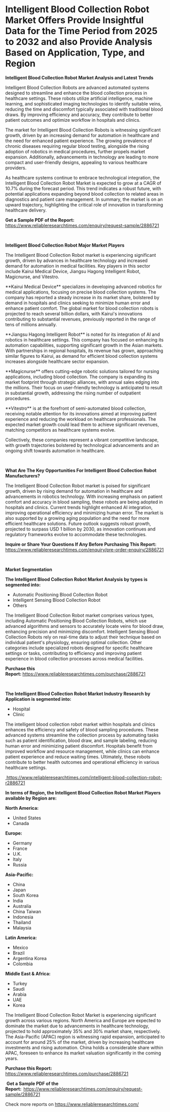 <p><h1>Intelligent Blood Collection Robot Market Offers Provide Insightful Data for the Time Period from 2025 to 2032 and also Provide Analysis Based on Application, Type, and Region</h1></p><p><strong>Intelligent Blood Collection Robot Market Analysis and Latest Trends</strong></p>
<p><p>Intelligent Blood Collection Robots are advanced automated systems designed to streamline and enhance the blood collection process in healthcare settings. These robots utilize artificial intelligence, machine learning, and sophisticated imaging technologies to identify suitable veins, reducing the time and discomfort typically associated with traditional blood draws. By improving efficiency and accuracy, they contribute to better patient outcomes and optimize workflow in hospitals and clinics.</p><p>The market for Intelligent Blood Collection Robots is witnessing significant growth, driven by an increasing demand for automation in healthcare and the need for enhanced patient experience. The growing prevalence of chronic diseases requiring regular blood testing, alongside the rising adoption of robotics in medical procedures, further propels market expansion. Additionally, advancements in technology are leading to more compact and user-friendly designs, appealing to various healthcare providers.</p><p>As healthcare systems continue to embrace technological integration, the Intelligent Blood Collection Robot Market is expected to grow at a CAGR of 10.7% during the forecast period. This trend indicates a robust future, with potential applications expanding beyond blood collection to related areas in diagnostics and patient care management. In summary, the market is on an upward trajectory, highlighting the critical role of innovation in transforming healthcare delivery.</p></p>
<p><strong>Get a Sample PDF of the Report:&nbsp;</strong> <a href="https://www.reliableresearchtimes.com/enquiry/request-sample/2886721?utm_campaign=3287&utm_medium=2&utm_source=Github&utm_content=ia&utm_term=13032025&utm_id=intelligent-blood-collection-robot">https://www.reliableresearchtimes.com/enquiry/request-sample/2886721</a></p>
<p>&nbsp;</p>
<p><strong>Intelligent Blood Collection Robot Major Market Players</strong></p>
<p><p>The Intelligent Blood Collection Robot market is experiencing significant growth, driven by advances in healthcare technology and increased demand for automation in medical facilities. Key players in this sector include Kairui Medical Device, Jiangsu Hagong Intelligent Robot, Magicnurse, and Vitestro.</p><p>**Kairui Medical Device** specializes in developing advanced robotics for medical applications, focusing on precise blood collection systems. The company has reported a steady increase in its market share, bolstered by demand in hospitals and clinics seeking to minimize human error and enhance patient comfort. The global market for blood collection robots is projected to reach several billion dollars, with Kairui's innovations contributing to substantial revenues, previously reported in the range of tens of millions annually.</p><p>**Jiangsu Hagong Intelligent Robot** is noted for its integration of AI and robotics in healthcare settings. This company has focused on enhancing its automation capabilities, supporting significant growth in the Asian markets. With partnerships in regional hospitals, its revenue has grown, approaching similar figures to Kairui, as demand for efficient blood collection systems increases alongside healthcare sector expansion.</p><p>**Magicnurse** offers cutting-edge robotic solutions tailored for nursing applications, including blood collection. The company is expanding its market footprint through strategic alliances, with annual sales edging into the millions. Their focus on user-friendly technology is anticipated to result in substantial growth, addressing the rising number of outpatient procedures.</p><p>**Vitestro** is at the forefront of semi-automated blood collection, receiving notable attention for its innovations aimed at improving patient experience and reducing the workload on healthcare professionals. The expected market growth could lead them to achieve significant revenues, matching competitors as healthcare systems evolve.</p><p>Collectively, these companies represent a vibrant competitive landscape, with growth trajectories bolstered by technological advancements and an ongoing shift towards automation in healthcare.</p></p>
<p>&nbsp;</p>
<p><strong>What Are The Key Opportunities For Intelligent Blood Collection Robot Manufacturers?</strong></p>
<p><p>The Intelligent Blood Collection Robot market is poised for significant growth, driven by rising demand for automation in healthcare and advancements in robotics technology. With increasing emphasis on patient comfort and accuracy in blood sampling, these robots are being adopted in hospitals and clinics. Current trends highlight enhanced AI integration, improving operational efficiency and minimizing human error. The market is also supported by a growing aging population and the need for more efficient healthcare solutions. Future outlook suggests robust growth, projected to surpass USD 1 billion by 2030, as innovation continues and regulatory frameworks evolve to accommodate these technologies.</p></p>
<p><strong>Inquire or Share Your Questions If Any Before Purchasing This Report:</strong> <a href="https://www.reliableresearchtimes.com/enquiry/pre-order-enquiry/2886721?utm_campaign=3287&utm_medium=2&utm_source=Github&utm_content=ia&utm_term=13032025&utm_id=intelligent-blood-collection-robot">https://www.reliableresearchtimes.com/enquiry/pre-order-enquiry/2886721</a></p>
<p>&nbsp;</p>
<p><strong>Market Segmentation</strong></p>
<p><strong>The Intelligent Blood Collection Robot Market Analysis by types is segmented into:</strong></p>
<p><ul><li>Automatic Positioning Blood Collection Robot</li><li>Intelligent Sensing Blood Collection Robot</li><li>Others</li></ul></p>
<p><p>The Intelligent Blood Collection Robot market comprises various types, including Automatic Positioning Blood Collection Robots, which use advanced algorithms and sensors to accurately locate veins for blood draw, enhancing precision and minimizing discomfort. Intelligent Sensing Blood Collection Robots rely on real-time data to adjust their technique based on individual patient's physiology, ensuring optimal collection. Other categories include specialized robots designed for specific healthcare settings or tasks, contributing to efficiency and improving patient experience in blood collection processes across medical facilities.</p></p>
<p><strong>Purchase this Report:&nbsp;</strong><a href="https://www.reliableresearchtimes.com/purchase/2886721?utm_campaign=3287&utm_medium=2&utm_source=Github&utm_content=ia&utm_term=13032025&utm_id=intelligent-blood-collection-robot">https://www.reliableresearchtimes.com/purchase/2886721</a></p>
<p>&nbsp;</p>
<p><strong>The Intelligent Blood Collection Robot Market Industry Research by Application is segmented into:</strong></p>
<p><ul><li>Hospital</li><li>Clinic</li></ul></p>
<p><p>The intelligent blood collection robot market within hospitals and clinics enhances the efficiency and safety of blood sampling procedures. These advanced systems streamline the collection process by automating tasks such as patient identification, blood draw, and sample labeling, reducing human error and minimizing patient discomfort. Hospitals benefit from improved workflow and resource management, while clinics can enhance patient experience and reduce waiting times. Ultimately, these robots contribute to better health outcomes and operational efficiency in various healthcare settings.</p></p>
<p><a href="https://www.reliableresearchtimes.com/intelligent-blood-collection-robot-r2886721?utm_campaign=3287&utm_medium=2&utm_source=Github&utm_content=ia&utm_term=13032025&utm_id=intelligent-blood-collection-robot">&nbsp;https://www.reliableresearchtimes.com/intelligent-blood-collection-robot-r2886721</a></p>
<p><strong>In terms of Region, the Intelligent Blood Collection Robot Market Players available by Region are:</strong></p>
<p>
    <p> <strong> North America: </strong>
        <ul>
            <li>United States</li>
            <li>Canada</li>
        </ul>
        </p> 
    <p> <strong> Europe: </strong>
        <ul>
            <li>Germany</li>
            <li>France</li>
            <li>U.K.</li>
            <li>Italy</li>
            <li>Russia</li>
        </ul>
        </p> 
    <p> <strong> Asia-Pacific: </strong>
        <ul>
            <li>China</li>
            <li>Japan</li>
            <li>South Korea</li>
            <li>India</li>
            <li>Australia</li>
            <li>China Taiwan</li>
            <li>Indonesia</li>
            <li>Thailand</li>
            <li>Malaysia</li>
        </ul>
        </p> 
    <p> <strong> Latin America: </strong>
        <ul>
            <li>Mexico</li>
            <li>Brazil</li>
            <li>Argentina Korea</li>
            <li>Colombia</li>
        </ul>
        </p> 
    <p> <strong> Middle East & Africa: </strong>
        <ul>
            <li>Turkey</li>
            <li>Saudi</li>
            <li>Arabia</li>
            <li>UAE</li>
            <li>Korea</li>
        </ul>
    </p>
    </p>
<p><p>The Intelligent Blood Collection Robot Market is experiencing significant growth across various regions. North America and Europe are expected to dominate the market due to advancements in healthcare technology, projected to hold approximately 35% and 30% market share, respectively. The Asia-Pacific (APAC) region is witnessing rapid expansion, anticipated to account for around 25% of the market, driven by increasing healthcare investments and rising automation. China holds a considerable share within APAC, foreseen to enhance its market valuation significantly in the coming years.</p></p>
<p><strong>Purchase this Report: </strong><a href="https://www.reliableresearchtimes.com/purchase/2886721?utm_campaign=3287&utm_medium=2&utm_source=Github&utm_content=ia&utm_term=13032025&utm_id=intelligent-blood-collection-robot">https://www.reliableresearchtimes.com/purchase/2886721</a></p>
<p>&nbsp;<strong>Get a Sample PDF of the Report:&nbsp;&nbsp;</strong><a href="https://www.reliableresearchtimes.com/enquiry/request-sample/2886721?utm_campaign=3287&utm_medium=2&utm_source=Github&utm_content=ia&utm_term=13032025&utm_id=intelligent-blood-collection-robot">https://www.reliableresearchtimes.com/enquiry/request-sample/2886721</a></p>
<p><strong></strong></p>
<p>Check more reports on <a href="https://www.reliableresearchtimes.com/?utm_campaign=3287&utm_medium=2&utm_source=Github&utm_content=ia&utm_term=13032025&utm_id=intelligent-blood-collection-robot">https://www.reliableresearchtimes.com/</a></p>